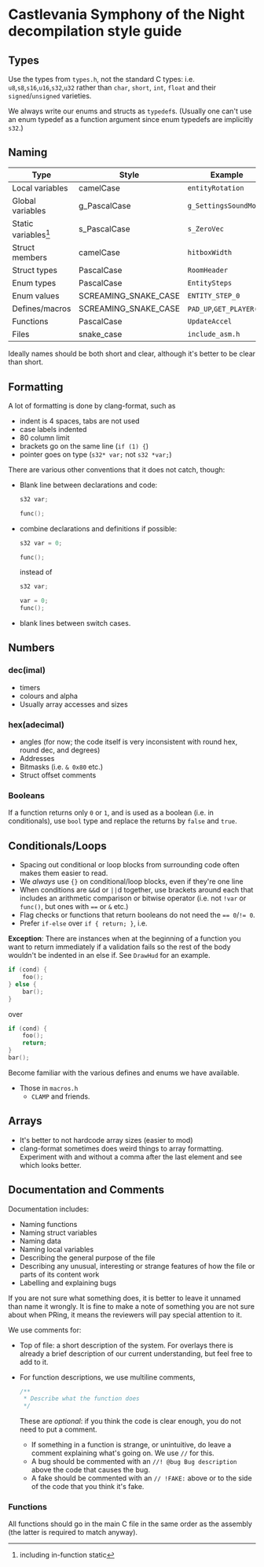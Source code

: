 # Castlevania Symphony of the Night decompilation style guide

## Types

Use the types from `types.h`, not the standard C types: i.e. `u8`,`s8`,`s16`,`u16`,`s32`,`u32` rather than `char`, `short`, `int`, `float` and their `signed`/`unsigned` varieties.

We always write our enums and structs as `typedef`s. (Usually one can't use an enum typedef as a function argument since enum typedefs are implicitly `s32`.)

## Naming

| Type                 | Style                   | Example                 |
| -------------------- | ----------------------- | ----------------------- |
| Local variables      | camelCase               | `entityRotation`        |
| Global variables     | g_PascalCase            | `g_SettingsSoundMode`   |
| Static variables[^1] | s_PascalCase            | `s_ZeroVec`             |
| Struct members       | camelCase               | `hitboxWidth`           |
| Struct types         | PascalCase              | `RoomHeader`            |
| Enum types           | PascalCase              | `EntitySteps`           |
| Enum values          | SCREAMING_SNAKE_CASE    | `ENTITY_STEP_0`         |
| Defines/macros       | SCREAMING_SNAKE_CASE    | `PAD_UP`,`GET_PLAYER(x)`|
| Functions            | PascalCase              | `UpdateAccel`           |
| Files                | snake_case              | `include_asm.h`         |

[^1]: including in-function static

Ideally names should be both short and clear, although it's better to be clear than short.

## Formatting

A lot of formatting is done by clang-format, such as

- indent is 4 spaces, tabs are not used
- case labels indented
- 80 column limit
- brackets go on the same line (`if (1) {`)
- pointer goes on type (`s32* var;` not `s32 *var;`)

There are various other conventions that it does not catch, though:

- Blank line between declarations and code:

  ```c
  s32 var;
  
  func();
  ```

- combine declarations and definitions if possible:

  ```c
  s32 var = 0;
  
  func();
  ```

  instead of

  ```c
  s32 var;
  
  var = 0;
  func();
  ```

- blank lines between switch cases.

## Numbers

### dec(imal)

- timers
- colours and alpha
- Usually array accesses and sizes

### hex(adecimal)

- angles (for now; the code itself is very inconsistent with round hex, round dec, and degrees)
- Addresses
- Bitmasks (i.e. `& 0x80` etc.)
- Struct offset comments

### Booleans

If a function returns only `0` or `1`, and is used as a boolean (i.e. in conditionals), use `bool` type and replace the returns by `false` and `true`.

## Conditionals/Loops

- Spacing out conditional or loop blocks from surrounding code often makes them easier to read.
- We *always* use `{}` on conditional/loop blocks, even if they're one line
- When conditions are `&&`d or `||`d together, use brackets around each that includes an arithmetic comparison or bitwise operator (i.e. not `!var` or `func()`, but ones with `==` or `&` etc.)
- Flag checks or functions that return booleans do not need the `== 0`/`!= 0`.
- Prefer `if-else` over `if { return; }`, i.e.

**Exception**: There are instances when at the beginning of a function you want to return immediately if a validation fails so the rest of the body wouldn't be indented in an else if. See `DrawHud` for an example.

  ```c
  if (cond) {
      foo();
  } else {
      bar();
  }
  ```

  over

  ```c
  if (cond) {
      foo();
      return;
  }
  bar();
  ```

  Become familiar with the various defines and enums we have available.

- Those in `macros.h`
  - `CLAMP` and friends.

## Arrays

- It's better to not hardcode array sizes (easier to mod)
- clang-format sometimes does weird things to array formatting. Experiment with and without a comma after the last element and see which looks better.

## Documentation and Comments

Documentation includes:

- Naming functions
- Naming struct variables
- Naming data
- Naming local variables
- Describing the general purpose of the file
- Describing any unusual, interesting or strange features of how the file or parts of its content work
- Labelling and explaining bugs

If you are not sure what something does, it is better to leave it unnamed than name it wrongly. It is fine to make a note of something you are not sure about when PRing, it means the reviewers will pay special attention to it.

We use comments for:

- Top of file: a short description of the system. For overlays there is already a brief description of our current understanding, but feel free to add to it.
- For function descriptions, we use multiline comments,

  ```c
  /**
   * Describe what the function does
   */
  ```

  These are *optional*: if you think the code is clear enough, you do not need to put a comment.
  - If something in a function is strange, or unintuitive, do leave a comment explaining what's going on. We use `//` for this.
  - A bug should be commented with an `//! @bug Bug description` above the code that causes the bug.
  - A fake should be commented with an `// !FAKE:` above or to the side of the code that you think it's fake.

### Functions

All functions should go in the main C file in the same order as the assembly (the latter is required to match anyway).

